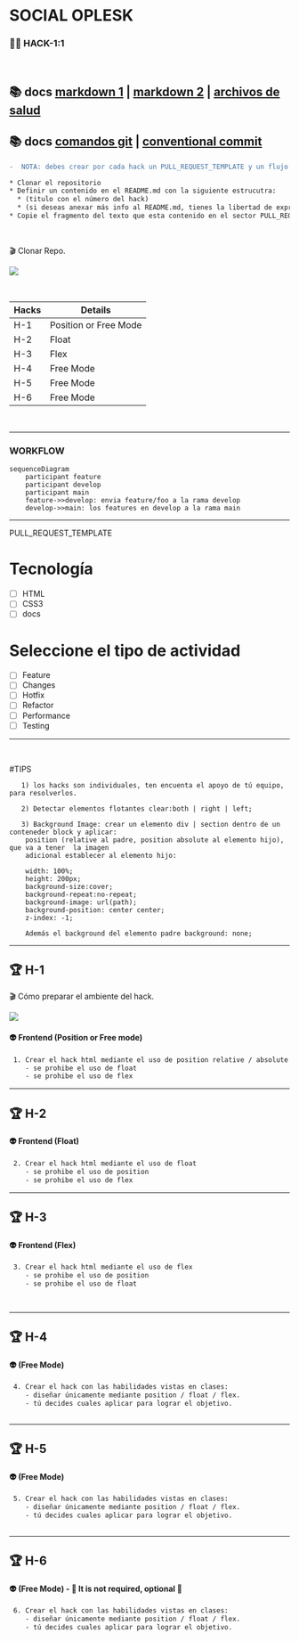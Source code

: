 # SOCIAL OPLESK
### 🏴‍☠️ HACK-1:1

<br/>

📚 docs [markdown 1](https://agea.github.io/tutorial.md/) | [markdown 2](https://docs.github.com/es/get-started/writing-on-github/getting-started-with-writing-and-formatting-on-github/basic-writing-and-formatting-syntax) | [archivos de salud](https://docs.github.com/es/communities/setting-up-your-project-for-healthy-contributions/creating-a-default-community-health-file)
---
📚 docs [comandos git](https://gist.github.com/dasdo/9ff71c5c0efa037441b6) | [conventional commit](https://www.conventionalcommits.org/en/v1.0.0/)
---

```diff
-  NOTA: debes crear por cada hack un PULL_REQUEST_TEMPLATE y un flujo de tres ramas (main / develop / tus feature).
```

```diff
* Clonar el repositorio
* Definir un contenido en el README.md con la siguiente estrucutra:
  * (titulo con el número del hack) 
  * (si deseas anexar más info al README.md, tienes la libertad de expresar tus ideas)
* Copie el fragmento del texto que esta contenido en el sector PULL_REQUEST_TEMPLATE en el archivo PULL_REQUEST_TEMPLATE.md
```
<br/>

🎬 Clonar Repo.

![](https://github.com/SocialOplesk/hack-html-1/blob/main/gifs/hack_html_1_install.gif)

<br/>

|Hacks | Details | 
|----------|---------|
| H-1      | Position or Free Mode |
| H-2      | Float |
| H-3      | Flex | 
| H-4      | Free Mode | 
| H-5      | Free Mode | 
| H-6      | Free Mode | 


<br/> 

---

### WORKFLOW

```mermaid
sequenceDiagram
    participant feature
    participant develop
    participant main
    feature->>develop: envia feature/foo a la rama develop
    develop->>main: los features en develop a la rama main
```

---

PULL_REQUEST_TEMPLATE
# Tecnología
- [ ] HTML
- [ ] CSS3
- [ ] docs

# Seleccione el tipo de actividad
- [ ] Feature
- [ ] Changes
- [ ] Hotfix
- [ ] Refactor
- [ ] Performance
- [ ] Testing

---

<br/> 

#TIPS
```
   1) los hacks son individuales, ten encuenta el apoyo de tú equipo, para resolverlos.
     
   2) Detectar elementos flotantes clear:both | right | left;

   3) Background Image: crear un elemento div | section dentro de un conteneder block y aplicar:
    position (relative al padre, position absolute al elemento hijo), que va a tener  la imagen
    adicional establecer al elemento hijo:

    width: 100%;
    height: 200px;
    background-size:cover;
    background-repeat:no-repeat;
    background-image: url(path);
    background-position: center center;
    z-index: -1;

    Además el background del elemento padre background: none;
```
---

## 🏆 H-1

🎬 Cómo preparar el ambiente del hack.

![](https://github.com/SocialOplesk/hack-html-1/blob/main/gifs/hack_html_1_run.gif)

#### 👽 Frontend (Position or Free mode)
```sh
 1. Crear el hack html mediante el uso de position relative / absolute ó modalidad libre
    - se prohibe el uso de float
    - se prohibe el uso de flex
```     
 
---
## 🏆 H-2
#### 👽 Frontend (Float)

```sh
 2. Crear el hack html mediante el uso de float
    - se prohibe el uso de position
    - se prohibe el uso de flex

```

---
## 🏆 H-3
#### 👽 Frontend (Flex)

```sh
 3. Crear el hack html mediante el uso de flex
    - se prohibe el uso de position
    - se prohibe el uso de float

 
```

---
## 🏆 H-4
#### 👽 (Free Mode)

```sh
 4. Crear el hack con las habilidades vistas en clases:
    - diseñar únicamente mediante position / float / flex.
    - tú decides cuales aplicar para lograr el objetivo.
 
```

---
## 🏆 H-5
#### 👽 (Free Mode)

```sh
 5. Crear el hack con las habilidades vistas en clases:
    - diseñar únicamente mediante position / float / flex.
    - tú decides cuales aplicar para lograr el objetivo.
 
```

---
## 🏆 H-6  
#### 👽 (Free Mode) - 🔔 It is not required, optional 🔔 

```sh
 6. Crear el hack con las habilidades vistas en clases:
    - diseñar únicamente mediante position / float / flex.
    - tú decides cuales aplicar para lograr el objetivo.
 
```
